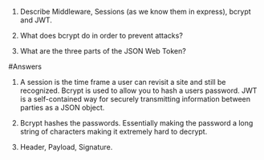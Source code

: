 <!-- Answers to the Short Answer Essay Questions go here -->

1.  Describe Middleware, Sessions (as we know them in express), bcrypt and JWT.

2.  What does bcrypt do in order to prevent attacks?

3.  What are the three parts of the JSON Web Token?

#Answers

1. A session is the time frame a user can revisit a site and still be recognized. Bcrypt is used to allow you to hash a users password. JWT is a self-contained way for securely transmitting information between parties as a JSON object.

2. Bcrypt hashes the passwords. Essentially making the password a long string of characters making it extremely hard to decrypt.

3. Header, Payload, Signature.

